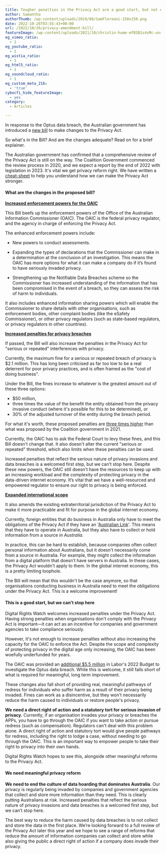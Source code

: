 ```yaml
---
title: Tougher penalties in the Privacy Act are a good start, but not enough
author: Samantha
authorThumb: /wp-content/uploads/2019/08/SamFloreani-150x150.png
date: 2022-10-26T03:55:43+00:00
url: /2022/10/26/privacy-amendment-bill/
featureImage: /wp-content/uploads/2021/10/christin-hume-mfB1B1s4sMc-unsplash.jpg
eg_vimeo_ratio:
  - 1
eg_youtube_ratio:
  - 1
eg_wistia_ratio:
  - 1
eg_html5_ratio:
  - 1
eg_soundcloud_ratio:
  - 1
eg_custom_meta_216:
  - 'true'
cybocfi_hide_featureImage:
  - yes
category:
  - Articles

---
```

In response to the Optus data breach, the Australian government has introduced a [new bill][1] to make changes to the Privacy Act.

So what's in the Bill? And are the changes adequate? Read on for a brief explainer.

The Australian government has confirmed that a comprehensive review of the Privacy Act is still on the way. The Coalition Government commenced the review process in 2020, and we expect a report by the end of 2022 with legislation in 2023. It's vital we get privacy reform right. We have written a [cheat-sheet][2] to help you understand how we can make the Privacy Act stronger.

#### What are the changes in the proposed bill?

**<span style="text-decoration: underline;">Increased enforcement powers for the OAIC</span>**

This Bill beefs up the enforcement powers of the Office of the Australian Information Commissioner (OAIC). The OAIC is the federal privacy regulator, and the agency in charge of enforcing the Privacy Act.

The enhanced enforcement powers include:

  * New powers to conduct assessments.
  * Expanding the types of declarations that the Commissioner can make in a determination at the conclusion of an investigation. This means the OAIC has more options for what it can make a company do if it&#8217;s found to have seriously invaded privacy.

  * Strengthening up the Notifiable Data Breaches scheme so the Commissioner has increased understanding of the information that has been compromised in the event of a breach, so they can assess the risk of harm to individuals.

It also includes enhanced information sharing powers which will enable the Commissioner to share details with other organisations, such as enforcement bodies, other complaint bodies (like the eSafety Commissioner), or other privacy regulators (such as state-based regulators, or privacy regulators in other countries).

**<span style="text-decoration: underline;">Increased penalties for privacy breaches</span>**

If passed, the Bill will also increase the penalties in the Privacy Act for "serious or repeated" interferences with privacy.

Currently, the maximum fine for a serious or repeated breach of privacy is $2.1 million. This has long been criticised as far too low to be a real deterrent for poor privacy practices, and is often framed as the "cost of doing business".

Under the Bill, the fines increase to whatever is the greatest amount out of these three options:

  * $50 million,
  * three times the value of the benefit the entity obtained from the privacy invasive conduct (where it's possible for this to be determined), or
  * 30% of the adjusted turnover of the entity during the breach period.

For what it's worth, these proposed penalties are [three times higher][3] than what was proposed by the Coalition government in 2021.

Currently, the OAIC has to ask the Federal Court to levy these fines, and this Bill doesn't change that. It also doesn't alter the current "serious or repeated" threshold, which also limits when these penalties can be used.

Increased penalties that reflect the serious nature of privacy invasions and data breaches is a welcomed first step, but we can&#8217;t stop here. Despite these new powers, the OAIC still doesn't have the resources to keep up with an increasing workload and the complexity of protecting privacy in the data-driven internet economy. It&#8217;s vital that we have a well-resourced and empowered regulator to ensure our right to privacy is being enforced.

**<span style="text-decoration: underline;">Expanded international scope</span>**

It also amends the existing extraterritorial jurisdiction of the Privacy Act to make it more practicable and fit for purpose in the global internet economy.

Currently, foreign entities that do business in Australia only have to meet the obligations of the Privacy Act if they have an '[Australian Link][4]'. This means that they have to operate in Australia, but they also have to collect or hold information from a source _in Australia._

In practice, this can be hard to establish, because companies often collect personal information about Australians, but it doesn't necessarily come from a source in Australia. For example, they might collect the information from a digital platform that doesn&#8217;t have servers in Australia. In these cases, the Privacy Act wouldn't apply to them. In the global internet economy, this is a pretty limiting loophole.

The Bill will mean that this wouldn't be the case anymore, so that organisations conducting business in Australia need to meet the obligations under the Privacy Act. This is a welcome improvement!

#### This is a good start, but we can't stop here

Digital Rights Watch welcomes increased penalties under the Privacy Act. Having strong penalties when organisations don't comply with the Privacy Act is important—it can act as an incentive for companies and government agencies to take compliance seriously.

However, it's not enough to increase penalties without also increasing the capacity for the OAIC to enforce the Act. Despite the scope and complexity of protecting privacy in the digital age only increasing, the OAIC has been woefully underfunded for years.

The OAIC was provided an [additional $5.5 million][5] in Labor's 2022 Budget to investigate the Optus data breach. While this is welcome, it still falls short of what is required for meaningful, long term improvement.

These changes also fall short of providing real, meaningful pathways of redress for individuals who suffer harm as a result of their privacy being invaded. Fines can work as a disincentive, but they won't necessarily reduce the harm caused to individuals or restore people's privacy.

**We need a direct right of action and a statutory tort for serious invasion of privacy.** Currently, if an organisation invades your privacy or breaches the APPs, you have to go through the OAIC if you want to take action or pursue redress (such as compensation). Regulators can't deal with this problem alone. A direct right of action and statutory tort would give people pathways for redress, including the right to lodge a case, without needing to go through the OAIC. This is an important way to empower people to take their right to privacy into their own hands.

Digital Rights Watch hopes to see this, alongside other meaningful reforms to the Privacy Act.

#### We need meaningful privacy reform

**We need to end the culture of data hoarding that dominates Australia**. Our privacy is regularly being invaded by companies and government agencies that collect and store more information than they need. This is clearly putting Australians at risk. Increased penalties that reflect the serious nature of privacy invasions and data breaches is a welcomed first step, but we can&#8217;t stop here.

The best way to reduce the harm caused by data breaches is to not collect and store the data in the first place. We&#8217;re looking forward to a full review of the Privacy Act later this year and we hope to see a range of reforms that reduce the amount of information companies can collect and store while also giving the public a direct right of action if a company does invade their privacy.

 [1]: https://parlinfo.aph.gov.au/parlInfo/search/display/display.w3p;page=0;query=BillId:r6940%20Recstruct:billhome
 [2]: https://digitalrightswatch.org.au/2022/10/26/privacy-reform-cheat-sheet/
 [3]: https://www.oaic.gov.au/updates/news-and-media/higher-penalties-to-help-protect-australians-privacy
 [4]: https://www.oaic.gov.au/privacy/australian-privacy-principles-guidelines/chapter-b-key-concepts
 [5]: https://www.gizmodo.com.au/2022/10/optus-data-breach-oaic-investigation/
